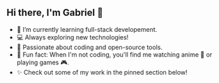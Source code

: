 ## Hi there, I'm Gabriel 👋

<!--
**Gab-98/Gab-98** is a ✨ _special_ ✨ repository because its `README.md` (this file) appears on your GitHub profile.

Here are some ideas to get you started:

- 🔭 I’m currently working on ...
- 🌱 I’m currently learning ...
- 👯 I’m looking to collaborate on ...
- 🤔 I’m looking for help with ...
- 💬 Ask me about ...
- 📫 How to reach me: ...
- 😄 Pronouns: ...
- ⚡ Fun fact: ...
-->

- 🌱 I’m currently learning full-stack developement.
- 💻 Always exploring new technologies!
- 🚀 Passionate about coding and open-source tools.
- 🍡 Fun fact: When I'm not coding, you'll find me watching anime 🎌 or playing games 🎮.
- ✨ Check out some of my work in the pinned section below!
